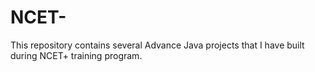 # NCET-
This repository contains several Advance Java projects that I have built during NCET+ training program.
